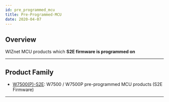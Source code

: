```yaml
---
id: pre_programmed_mcu
title: Pre-Programmed-MCU
date: 2020-04-07
---
```


## Overview

WIZnet MCU products which **S2E firmware is programmed on**

-----

## Product Family

  - [W7500(P)-S2E](W7500P-S2E/w7500p-s2e-[EN]): W7500 / W7500P
    pre-programmed MCU products (S2E Firmware)
    
 

-----
